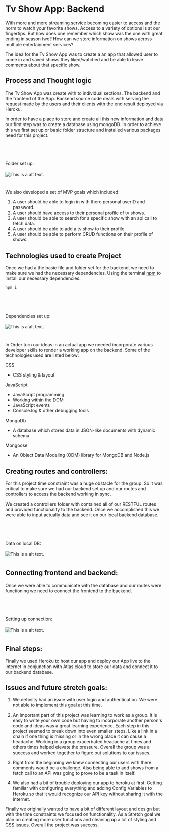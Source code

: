 # Tv Show App: Backend

With more and more streaming service becoming easier to access and the norm to watch your favorite shows. Access to a variety of options is at our fingertips. But how does one remember which show was the one with great ending in season two? How can we store information on shows across multiple entertainment services? 

The idea for the Tv Show App was to create a an app that allowed user to come in and saved shows they liked/watched and be able to leave comments about that specific show.

## Process and Thought logic

The Tv Show App was create with to individual sections. The backend and the frontend of the App. Backend source code deals with serving the request made by the users and their clients with the end result deployed via Heroku. 

In order to have a place to store and create all this new information and data our first step was to create a database using mongoDB. In order to achieve this we first set up or basic folder structure and installed various packages need for this project.

#
<br><br>Folder set up:
<br><br>
          ![This is a alt text.](https://github.com/Team-Steele/tvshowapp-backend/blob/andrew/imgAndGifs/Screen%20Shot%202021-08-04%20at%2010.08.37%20AM.png)
# 

We also developed a set of MVP goals which included:
1. A user should be able to login in with there personal userID and password.
2. A user should have access to their personal profile of tv shows.
3. A user should be able to search for a specific show with an api call to fetch data. 
4. A user should be able to add a tv show to their profile. 
5. A user should be able to perform CRUD functions on their profile of shows.


## Technologies used to create Project

Once we had a the basic file and folder set for the backend, we need to make sure we had the necessary dependencies. Using the terminal [npm](https://docs.npmjs.com/cli/v7/commands/npm-install/) to install our necessary dependencies.

```bash
npm i 
```
#
<br><br>Dependencies set up:
<br><br>
          ![This is a alt text.](https://github.com/Team-Steele/tvshowapp-backend/blob/andrew/imgAndGifs/Screen%20Shot%202021-08-03%20at%207.38.21%20PM.png)
# 

In Order turn our ideas in an actual app we needed incorporate various developer skills to render a working app on the backend. Some of the technologies used are listed below:

 CSS
   * CSS styling & layout

 JavaScript
   * JavaScript programming
   * Working within the DOM
   * JavaScript events
   * Console.log & other debugging tools


 MongoDb 
   * A database which stores data in JSON-like 
     documents with dynamic schema

 Mongoose 
   * An Object Data Modeling (ODM) library for MongoDB 
     and Node.js

## Creating routes and controllers:
For this project time constraint was a huge obstacle for the group. So it was critical to make sure we had our backend set up and our routes and controllers to access the backend working in sync. 

We created a controllers folder with contained all of our RESTFUL routes and provided functionality to the backend. Once we accomplished this we were able to input actually data and see it on our local backend database.  

#
<br><br>Data on local DB:
<br><br>
          ![This is a alt text.](https://github.com/Team-Steele/tvshowapp-backend/blob/andrew/imgAndGifs/Screen%20Shot%202021-08-03%20at%206.44.37%20PM.png)
#

## Connecting frontend and backend:
Once we were able to communicate with the database and our routes were functioning we need to connect the frontend to the backend.  

#
<br><br>Setting up connection:
<br><br>
![This is a alt text.](https://github.com/Team-Steele/tvshowapp-backend/blob/andrew/imgAndGifs/Screen%20Shot%202021-08-04%20at%2010.26.32%20AM.png)
#

## Final steps:
Finally we used Heroku to host our app and deploy our App live to the internet in conjunction with Atlas cloud to store our data and connect it to our backend database.


## Issues and future stretch goals:

1. We definilty had an issue with user login and authentication. We were not able to implement this goal at this time.
2. An important part of this project was learning to work as a group. It is easy to write your own code but having to incorporate another person's code and ideas was a great learning experience. Each step in this project seemed to break down into even smaller steps. Like a link in a chain if one thing is missing or in the wrong place it can cause a headache. Working in a group exacerbated headache at times and others times helped elevate the pressure. Overall the group was a success and worked together to figure out solutions to our issues. 

3. Right from the beginning we knew connecting our users with there comments would be a challenge. Also being able to add shows from a fetch call to an API was going to prove to be a task in itself.  
4. We also had a bit of trouble deploying our app to heroku at first. Getting familiar with configuring everything and adding Config Variables to Heroku so that it would recognize our API key without sharing it with the internet. 




Finally we originally wanted to have a bit of different layout and design but with the time constraints we focused on functionality. As a Stretch goal we plan on creating more user functions and cleaning up a lot of styling and CSS issues. Overall the project was success. 

